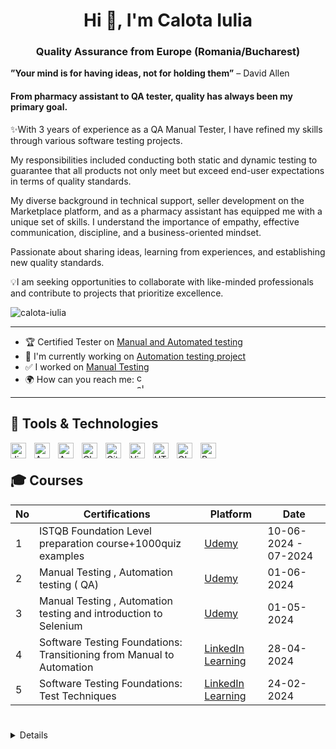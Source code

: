 <h1 align="center">Hi 👋, I'm Calota Iulia</h1>
<h3 align="center">Quality Assurance from Europe (Romania/Bucharest)</h3>

 **”Your mind is for having ideas, not for holding them”** – David Allen

 #### From pharmacy assistant to QA tester, quality has always been my primary goal.

✨With 3 years of experience as a QA Manual Tester, I have refined my skills through various software testing projects. 
 
 My responsibilities included conducting both static and dynamic testing to guarantee that all products not only meet but exceed end-user expectations in terms of quality standards.
 
 My diverse background in technical support, seller development on the Marketplace platform, and as a pharmacy assistant has equipped me with a unique set of skills. I understand the importance of empathy, effective communication, discipline, and a business-oriented mindset.
 
 Passionate about sharing ideas, learning from experiences, and establishing new quality standards.
 
💡I am seeking opportunities to collaborate with like-minded professionals and contribute to projects that prioritize excellence.



<p align="left"> <img src="https://komarev.com/ghpvc/?username=calota-iulia&label=Profile%20views&color=0e75b6&style=flat" alt="calota-iulia" /> </p>

------------

- 🏆 Certified Tester on [Manual and Automated testing ](https://github.com/Iulia-Calota/About-me/blob/main/Manual%20and%20Automation%20Testing%20by%20Radu%20Popescu.png)
- 🌱 I'm currently working on [Automation testing project](https://github.com/Iulia-Calota/Testing-Automation-New)
- ✅ I worked on [Manual Testing](https://github.com/Iulia-Calota/manual-testing-project)
- 🌍 How can you reach me: 
    <a href="https://linkedin.com/in/calota-iulia" target="blank"><img align="center" src="https://raw.githubusercontent.com/rahuldkjain/github-profile-readme-generator/master/src/images/icons/Social/linked-in-alt.svg" alt="calota-iulia" height="25" width="15" /></a>
</p>

----


## 🧰 Tools & Technologies

<img align="left" alt="Jira" width="25px" style="padding-right:10px;" src="https://cdn.jsdelivr.net/gh/devicons/devicon@latest/icons/jira/jira-original.svg" />
<img align="left" alt="Apple" width="25px" style="padding-right:10px;" src="https://cdn.jsdelivr.net/gh/devicons/devicon@latest/icons/apple/apple-original.svg" />
<img align="left" alt="Android" width="25px" style="padding-right:10px;" src="https://cdn.jsdelivr.net/gh/devicons/devicon@latest/icons/android/android-original.svg" />    
<img align="left" alt="Chrome" width="25px" style="padding-right:10px;" src="https://cdn.jsdelivr.net/gh/devicons/devicon@latest/icons/chrome/chrome-original.svg" />       
<img align="left" alt="GitHub" width="25px" style="padding-right:10px;" src="https://cdn.jsdelivr.net/gh/devicons/devicon@latest/icons/github/github-original-wordmark.svg" />     
<img align="left" alt="Visual Studio Code" width="25px" style="padding-right:10px;" src="https://cdn.jsdelivr.net/gh/devicons/devicon@latest/icons/visualstudio/visualstudio-original.svg" />     
<img align="left" alt="HTML" width="25px" style="padding-right:10px;" src="https://cdn.jsdelivr.net/gh/devicons/devicon/icons/html5/html5-plain.svg" />
<img align="left" alt="GIMP" width="25px" style="padding-right:10px;" src="https://cdn.jsdelivr.net/gh/devicons/devicon@latest/icons/gimp/gimp-original.svg" />
<img align="left" alt="Postman" width="25px" style="padding-right:10px;" src="https://cdn.jsdelivr.net/gh/devicons/devicon@latest/icons/postman/postman-original.svg" />      
<br />



## 🎓 Courses
| No | Certifications |       Platform   |            Date
| -- | ------------------------- | ------------------------ | -------------- |
| 1  | ISTQB Foundation Level preparation course+1000quiz examples |[Udemy](https://www.udemy.com/course/istqb-foundation-level-ctfl-certification/) | 10-06-2024 - 07-2024
| 2  | Manual Testing , Automation testing ( QA) | [Udemy](https://www.udemy.com/course/testare-manuala-si-automata-curs-qa)| 01-06-2024
| 3  |  Manual Testing , Automation testing and introduction to Selenium | [Udemy](https://www.udemy.com/course/manual-software-testing-introducere-in-selenium/) | 01-05-2024
| 4  | Software Testing Foundations: Transitioning from Manual to Automation |[LinkedIn Learning](https://www.linkedin.com/learning/software-testing-foundations-transitioning-from-manual-to-automation/)| 28-04-2024
| 5  | Software Testing Foundations: Test Techniques |[LinkedIn Learning](https://www.linkedin.com/learning/software-testing-foundations-test-techniques/)|24-02-2024


#

 <details>
  Some other facts about me , I like :🪡(crocheting), 🏃, and ✍️ poetry in my free time.


